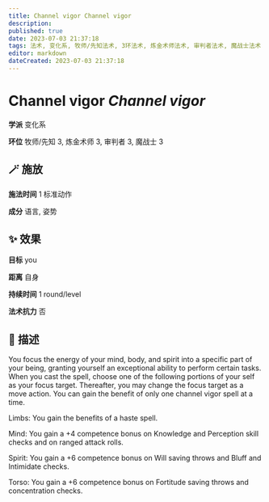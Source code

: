 ```yaml
---
title: Channel vigor Channel vigor
description: 
published: true
date: 2023-07-03 21:37:18
tags: 法术, 变化系, 牧师/先知法术, 3环法术, 炼金术师法术, 审判者法术, 魔战士法术
editor: markdown
dateCreated: 2023-07-03 21:37:18
---
```


# **Channel vigor** *Channel vigor*

**学派** 变化系 

**环位** 牧师/先知 3, 炼金术师 3, 审判者 3, 魔战士 3

## 🪄 施放

**施法时间** 1 标准动作

**成分** 语言, 姿势

## ✨ 效果 

**目标** you 

**距离** 自身  

**持续时间** 1 round/level 

**法术抗力** 否

## 📖 描述

You focus the energy of your mind, body, and spirit into a specific part of your being, granting yourself an exceptional ability to perform certain tasks. When you cast the spell, choose one of the following portions of your self as your focus target. Thereafter, you may change the focus target as a move action. You can gain the benefit of only one channel vigor spell at a time.

Limbs: You gain the benefits of a haste spell.

Mind: You gain a +4 competence bonus on Knowledge and Perception skill checks and on ranged attack rolls.

Spirit: You gain a +6 competence bonus on Will saving throws and Bluff and Intimidate checks.

Torso: You gain a +6 competence bonus on Fortitude saving throws and concentration checks.
    